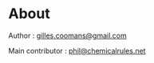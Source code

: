 About
================

Author : gilles.coomans@gmail.com

Main contributor : phil@chemicalrules.net
